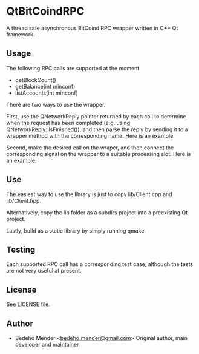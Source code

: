 QtBitCoindRPC
=============

A thread safe asynchronous BitCoind RPC wrapper written in C++ Qt framework.

## Usage

The following RPC calls are supported at the moment

- getBlockCount()
- getBalance(int minconf)
- listAccounts(int minconf)

There are two ways to use the wrapper. 

First, use the QNetworkReply pointer returned by each call to determine when the
request has been completed (e.g. using QNetworkReply::isFinished()), and then
parse the reply by sending it to a wrapper method with the corresponding name.
Here is an example.

Second, make the desired call on the wraper, and then connect the corresponding signal on
the wrapper to a suitable processing slot. Here is an example.

## Use

The easiest way to use the library is just to copy lib/Client.cpp and lib/Client.hpp. 

Alternatively, copy the lib folder as a subdirs project into a preexisting Qt project.

Lastly, build as a static library by simply running qmake.

## Testing

Each supported RPC call has a corresponding test case, although the tests are not very useful at present.

## License
See LICENSE file.

## Author
* Bedeho Mender <<bedeho.mender@gmail.com>>
  Original author, main developer and maintainer
